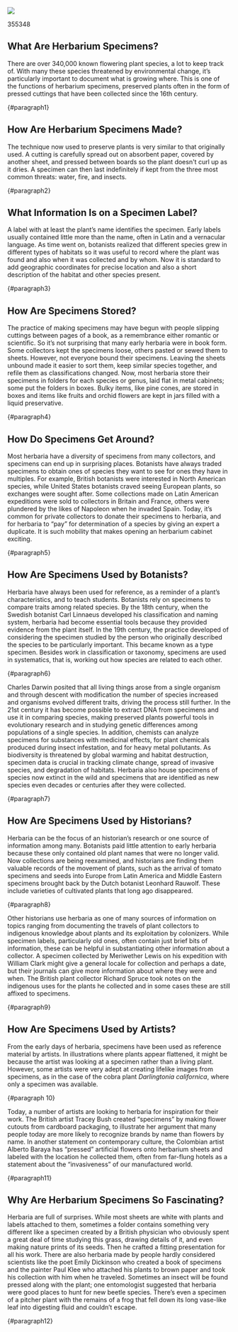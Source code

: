 <a href="https://juncture-digital.org"><img src="https://juncture-digital.org/images/ve-button.png"></a>

<param ve-config
title="How to Read an Herbarium Specimen"
author="Maura C. Flannery"
banner="https://iiif.juncture-digital.org/banner/?url=http://137.204.21.141/aldrovandi/image/vol10fg008.JPG"
       layout="vertical">

<param ve-entity eid="Q7432"> <!-- species -->
<param ve-entity eid="Q181916"> <!-- herbarium -->
<param ve-entity eid="Q441" aliases="botanists"> <!-- botany -->
<param ve-entity eid="Q397"> <!-- Latin --> 
<param ve-entity eid="Q34740"> <!-- genus --> 
<param ve-entity eid="Q22664"> <!-- geographic coordinates -->
<param ve-entity eid="Q517"> <!-- Napoleon -->
<param ve-entity eid="Q1043"> <!-- Carl Linnaeus -->       
<param ve-entity eid="Q8269924"> <!-- taxonomy -->
<param ve-entity eid="Q3516404"> <!-- systematics -->
<param ve-entity eid="Q1035"><!-- Charles Darwin -->
<param ve-entity eid="Q7430"><!-- DNA -->355348
<param ve-entity eid="Q1063" aliases="evolutionary"><!-- evolution -->
<param ve-entity eid="Q7162" aliases="genetic"><!-- genetics -->
<param ve-entity eid="Q1292038"><!-- infestation -->
<param ve-entity eid="Q19829510" aliases="pollutants"><!-- pollutant -->
<param ve-entity eid="Q47041"><!-- biodiversity -->
<param ve-entity eid="Q7942"><!-- global warming -->
<param ve-entity eid="Q66514"><!-- Leonhard Rauwolf -->
<param ve-entity eid="Q7204" aliases="Middle Eastern"><!-- Middle East -->
<param ve-entity eid="Q313492"><!-- Meriwether Lewis -->
<param ve-entity eid="Q355348"><!-- William Clark -->
<param ve-entity eid="Q1349394"><!-- Richard Spruce -->
<param ve-entity eid="Q1138945"><!-- Darlingtonia californica -->
<param ve-entity eid="Q115633138"><!-- Tracey Bush -->
<param ve-entity eid="Q115633132"><!-- Alberto Baraya -->
<param ve-entity eid="Q4441"><!-- Emily Dickinson -->
<param ve-entity eid="Q44007"><!-- Paul Klee -->
<param ve-entity eid="Q39286" aliases="entomologist"><!-- entomology -->
<param ve-entity eid="Q1956533"><!-- pitcher plant -->

## What Are Herbarium Specimens?

There are over 340,000 known flowering plant species, a lot to keep track of.  With many these species threatened by environmental change, it’s particularly important to document what is growing where.  This is one of the functions of herbarium specimens, <span data-click-image-zoomto="-485,0,2427,1649">preserved plants</span> often in the form of pressed cuttings that have been collected since the 16th century.  

<param ve-image fit
       label="At right, fruiting specimen of tomato (<em>Solanum lycopersicum</em>) from En Tibi herbarium, attributed to the Italian botanist Francesco Petrollini (late 1550s)"
       description="Naturalis Biodiversity Center, Leiden"
       license="public domain"
url="https://herbariumworld.files.wordpress.com/2022/08/petrollin_tomato-sm.jpeg">
{#paragraph1}

## How Are Herbarium Specimens Made?

The technique now used to preserve plants is very similar to that originally used.  A cutting is carefully spread out on <span data-click-image-zoomto="1">absorbent paper</span>, covered by another sheet, and <span data-click-image-zoomto="2">pressed between boards</span> so the plant doesn't curl up as it dries.  A specimen can then last indefinitely if kept from the three most common threats: water, fire, and insects.

<param ve-image fit ref="1"
       label="Plants pressed between newspapers and then between pieces of absorbent paper, with foam in between for air circulation to facilitate drying"
       description="University of Florida Herbarium"
url="https://herbariumworld.files.wordpress.com/2023/01/pressing-plants-1.jpeg">

<param ve-image fit ref="2"
       label="Full plant press with tightened straps to maintain the pressure during drying"
       description="University of Florida Herbarium"
url="https://herbariumworld.files.wordpress.com/2023/01/plant-press-.jpeg">
{#paragraph2}

## What Information Is on a Specimen Label?

A label with at least the plant’s name identifies the specimen.  <span data-click-image-zoomto="1">Early labels</span> usually contained little more than <span data-click-image-zoomto="1|165,123,1251,974">the name</span>, often in Latin and a vernacular language.  As time went on, botanists realized that different species grew in different types of habitats so it was useful to record where the plant was found and also when it was collected and by whom.  Now it is standard to add geographic coordinates for precise location and also a short description of the habitat and other species present.

<param ve-image fit ref="1"
       label="Specimen of anemone now <em>Anenome hortensis</em> from the collection of Ulisse Aldrovandi, a colleague of Luca Ghini" 
       description="University of Bologna" 
       license="public domain"
url="http://137.204.21.141/ALDROVANDI/image/vol2fg338.JPG">  

<param ve-image fit ref="2"
       label="Specimen of narrowleaf silkgrass (<em>Pityopsis graminifolia</em>) collected by John Nelson in Orangeburg, South Carolina. This illustrates the information that usually appears on specimens today: specimen name with its family underneath; the collector’s name; number, location, and date; a brief description of the plant and its habitat; geographic coordinates. The stamp of the A. C. Moore Herbarium and the accession number are in the upper righthand corner. The barcode at the bottom indicates that the specimen has been imaged and the label information digitized; the ruler and color chart at the top are references for quality control. The graphic description of the habitat is a specialty of the collector."
       description="A. C. Moore Herbarium, University of South Carolina, Columbia"
       license="public domain"
url="https://herbariumworld.files.wordpress.com/2022/08/nelson_pityopsis.jpg">
{#paragraph3}

## How Are Specimens Stored?

The practice of making specimens may have begun with people slipping cuttings between pages of a book, as a remembrance either romantic or scientific.  So it’s not surprising that many early herbaria were in book form.  Some collectors kept the specimens loose, others pasted or sewed them to sheets.  However, not everyone bound their specimens.  Leaving the sheets unbound made it easier to sort them, keep similar species together, and refile them as classifications changed.  Now, most herbaria store their specimens in folders for each species or genus, laid flat in metal cabinets; some put the folders in boxes.  Bulky items, like pine cones, are stored in boxes and items like fruits and orchid flowers are kept in jars filled with a liquid preservative.  

<param ve-image fit
       label="Folders of <em>Pinus</em> species"
       description="A.C. Moore Herbarium, University of South Carolina, Columbia, SC"
       license="public domain"
url="https://herbariumworld.files.wordpress.com/2022/12/pine-cabinet.jpeg">

<param ve-image fit
       label="One of Irish botanist Augustine Henry's boxes of tree specimens"
       description="National Botanic Garden of Ireland"
       license="public domain"
url="https://herbariumworld.files.wordpress.com/2017/05/henry-specimen-box-sm.jpg">

{#paragraph4}

## How Do Specimens Get Around?

Most herbaria have a diversity of specimens from many collectors, and specimens can end up in surprising places.  Botanists have always traded specimens to obtain ones of species they want to see for ones they have in multiples.  For example, British botanists were interested in North American species, while United States botanists craved seeing European plants, so exchanges were sought after.  Some collections made on Latin American expeditions were sold to collectors in Britain and France, others were plundered by the likes of Napoleon when he invaded Spain.  Today, it’s common for private collectors to donate their specimens to herbaria, and for herbaria to “pay” for determination of a species by giving an expert a duplicate.  It is such mobility that makes opening an herbarium cabinet exciting.

<param ve-image fit
       label="Specimen of <em>Helichrysum arenarium</em> from Jacob Breyne's 1673 herbarium; Breyne was from a Dutch family who had moved to what is now Poland, but the plants are from France, indicating the international flavor of herbaria (Jong et al., 2022)"
       description="Naturalis Biodiversity Center, Leiden"
       license="public domain"
url="https://herbariumworld.files.wordpress.com/2022/09/1-breyne.jpg">

<param ve-image fit
       label="Specimen of <em>Franklinia alatamaha</em> collected by William Bartram in Georgia in June 1773, sent to a patron in England, thus now in a British herbarium"
       description="Natural History Museum, London"
url="https://herbariumworld.files.wordpress.com/2022/08/franklinia-specimen-sm.jpeg">
{#paragraph5}

## How Are Specimens Used by Botanists?

Herbaria have always been used for reference, as a reminder of a plant’s characteristics, and to teach students.  Botanists rely on specimens to compare traits among related species.  By the 18th century, when the Swedish botanist Carl Linnaeus developed his classification and naming system, herbaria had become essential tools because they provided evidence from the plant itself.  In the 19th century, the practice developed of considering the specimen studied by the person who originally described the species to be particularly important.  This became known as a type specimen.  Besides work in classification or taxonomy, specimens are used in systematics, that is, working out how species are related to each other. 


<param ve-image fit 
       label="Type specimen of <em>Solanum humboldtianum</em> collected by Juan Granados-Tochoy and W. Meier in 2005 on the western slopes of the Andean Cordillera Oriental in Colombia and used in the published description of the species"
       description="Universidad Nacional de Colombia"
url="https://herbariumworld.files.wordpress.com/2022/08/humboldt-new.jpeg">

<param ve-image fit 
       label="Specimen of <em>Solanum humboldtianum</em> collected by Alexander von Humboldt and Aimé Bonpland near Bogotá, Colombia"
       description="National Museum of Natural History, Paris, collected 200 years earlier"
url="https://herbariumworld.files.wordpress.com/2022/08/humboldt-sm.jpeg">

{#paragraph6}

Charles Darwin posited that all living things arose from a single organism and through descent with modification the number of species increased and organisms evolved different traits, driving the process still further.  In the 21st century it has become possible to extract DNA from specimens and use it in comparing species, making preserved plants powerful tools in evolutionary research and in studying genetic differences among populations of a single species.  In addition, chemists can analyze specimens for substances with medicinal effects, for plant chemicals produced during insect infestation, and for heavy metal pollutants.  As biodiversity is threatened by global warming and habitat destruction, specimen data is crucial in tracking climate change, spread of invasive species, and degradation of habitats.  Herbaria also house specimens of species now extinct in the wild and specimens that are identified as new species even decades or centuries after they were collected. 

<param ve-image fit
       label="<em>Eustoma exaltatum</em> catchfly prairie gentian collected by Chase Mathey in Cameron, Louisiana. Geographic coordinates and flowering status are noted on the label"
       description="Shirley C. Tucker Herbarium, Louisiana State University"
       license="CC BY-NC 3.0"
url="https://herbariumworld.files.wordpress.com/2022/12/eustoma-exaltatum-lsu00213549_l.jpeg">
{#paragraph7}

## How Are Specimens Used by Historians?

Herbaria can be the focus of an historian’s research or one source of information among many.  Botanists paid little attention to early herbaria because these only contained old plant names that were no longer valid.  Now collections are being reexamined, and historians are finding them valuable records of the movement of plants, such as the arrival of tomato specimens and seeds into Europe from Latin America and Middle Eastern specimens brought back by the Dutch botanist Leonhard Rauwolf.  These include varieties of cultivated plants that long ago disappeared.

<param ve-image fit
       label="<em>Limonium sinuatum</em> collected in Lebanon by Leonhard Rauwolf in 1575"
       description="Naturalis Biodiversity Center. Leiden, NLD"
       license="Public Domain"
url="https://herbariumworld.files.wordpress.com/2022/12/rauwolf-sm-limonium-l.2111480.jpeg">
{#paragraph8}

Other historians use herbaria as one of many sources of information on topics ranging from documenting the travels of plant collectors to indigenous knowledge about plants and its exploitation by colonizers.  While specimen labels, particularly old ones, often contain just brief bits of information, these can be helpful in substantiating other information about a collector.  A specimen collected by Meriwether Lewis on his expedition with William Clark might give a general locale for collection and perhaps a date, but their journals can give more information about where they were and when.  The British plant collector Richard Spruce took notes on the indigenous uses for the plants he collected and in some cases these are still affixed to specimens. 

<param ve-image fit
       label="Specimen of long-leafed sage (<em>Artemisia longifolia</em>) with original Lewis label of blue blotter paper: 'No. 53, October 3rd flavor like the chamomile radix perennial growth of the high bluffs'"
       description="Deposited by the American Philosophical Society at the Academy of Natural Sciences of Drexel University (PH Herbarium PH00043182677)"
url="https://herbariumworld.files.wordpress.com/2022/08/lewis-artemesia-longifolia.jpg">

<param ve-image fit
        label="Specimen of <em>Piptadenia peregrine</em>, now <em>Anadenanthera peregrina</em>, collected by Richard Spruce on the north shore of the Amazon, at entrance to the Rio Negro in August 1851. 'This tree is planted by the Indians near their houses. . .the seeds are roasted and ground in the manner of coffee, and the powder taken as snuff.'"
        description="Royal Botanic Gardens, Kew"
url="https://herbariumworld.files.wordpress.com/2022/12/spruce.jpeg">
{#paragraph9}

## How Are Specimens Used by Artists?

From the early days of herbaria, specimens have been used as reference material by artists.  In illustrations where plants appear flattened, it might be because the artist was looking at a specimen rather than a living plant.  However, some artists were very adept at creating lifelike images from specimens, as in the case of the cobra plant <em>Darlingtonia californica</em>, where only a specimen was available.  

<param ve-image fit
       label="<em>Darlingtonia californica</em> illustration by Isaac Sprague displaying his ability to depict a plant accurately, guided solely by dried specimens"
       description="Missouri Botanical Garden, Peter H. Raven Library"
       license="public domain"
url="https://herbariumworld.files.wordpress.com/2022/12/darlingtonia-sprague-sm.jpeg">

<param ve-image fit
       label="Type specimen of <em>Darlingtonia californica</em>"
       description="Courtesy of C. V. Starr Virtual Herbarium, New York Botanical Garden"
url="https://herbariumworld.files.wordpress.com/2022/12/darlingtonia-specimen.jpg">
{#paragraph 10}

Today, a number of artists are looking to herbaria for inspiration for their work.  The British artist Tracey Bush created “specimens” by making flower cutouts from cardboard packaging, to illustrate her argument that many people today are more likely to recognize brands by name than flowers by name.  In another statement on contemporary culture, the Colombian artist Alberto Baraya has “pressed” artificial flowers onto herbarium sheets and labeled with the location he collected them, often from far-flung hotels as a statement about the “invasiveness” of our manufactured world.  

<param ve-image fit
       label="Meadow Buttercup <em>Ranunculus acris</em> by Tracey Bush"
url="https://herbariumworld.files.wordpress.com/2022/12/bush-ranunculus.jpeg">

<param ve-image fit
       label="<em>Dendrobium fuccia</em> from Herbario de Plantas Artificiales (2014) by Alberto Baraya"
url="https://herbariumworld.files.wordpress.com/2016/11/baraya-dendrobium-fuccia-sm.jpg">
{#paragraph11}

## Why Are Herbarium Specimens So Fascinating?

Herbaria are full of surprises.  While most sheets are white with plants and labels attached to them, sometimes a folder contains something very different like a specimen created by a British physician who obviously spent a great deal of time studying this grass, drawing details of it, and even making nature prints of its seeds.  Then he crafted a fitting presentation for all his work.  There are also herbaria made by people hardly considered scientists like the poet Emily Dickinson who created a book of specimens and the painter Paul Klee who attached his plants to brown paper and took his collection with him when he traveled.  Sometimes an insect will be found pressed along with the plant; one entomologist suggested that herbaria were good places to hunt for new beetle species.  There’s even a specimen of a pitcher plant with the remains of a frog that fell down its long vase-like leaf into digesting fluid and couldn’t escape.

<param ve-image fit
       label="Emily Dickinson specimens labeled <em>Oxalis violacea, Ipomoea quamoclit, Clematis viorna,</em> and <em>Orobanche americana</em>"
       description="Dickinson herbarium. Houghton Library, Harvard University"
url="https://herbariumworld.files.wordpress.com/2022/08/dickinson.jpg">

<param ve-image fit
       label="Sheet from Paul Klee’s herbarium, ~1930; from top left to bottom right: <em>Anthyllis vulneraria, Anthyllis, Lotus corniculatus, Trifolium, Anthyllis vulneraria, Melilotus officinalis, Trifolium badium, Trifolium alpinium, Medicago lupulina</em>"
       description="Zentrum Paul Klee, Berne"
url="https://herbariumworld.files.wordpress.com/2022/12/klee-herbarium.jpeg">
{#paragraph12}
